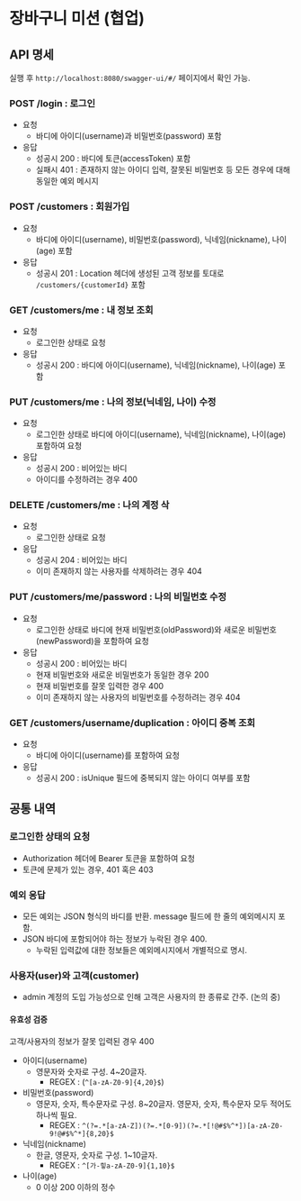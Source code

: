 # 장바구니 미션 (협업)

## API 명세

실행 후 `http://localhost:8080/swagger-ui/#/` 페이지에서 확인 가능.

### POST /login : 로그인

- 요청
    - 바디에 아이디(username)과 비밀번호(password) 포함
- 응답
    - 성공시 200 : 바디에 토큰(accessToken) 포함
    - 실패시 401 : 존재하지 않는 아이디 입력, 잘못된 비밀번호 등 모든 경우에 대해 동일한 예외 메시지

### POST /customers : 회원가입

- 요청
    - 바디에 아이디(username), 비밀번호(password), 닉네임(nickname), 나이(age) 포함
- 응답
    - 성공시 201 : Location 헤더에 생성된 고객 정보를 토대로 `/customers/{customerId}` 포함

### GET /customers/me : 내 정보 조회

- 요청
    - 로그인한 상태로 요청
- 응답
    - 성공시 200 : 바디에 아이디(username), 닉네임(nickname), 나이(age) 포함

### PUT /customers/me : 나의 정보(닉네임, 나이) 수정

- 요청
    - 로그인한 상태로 바디에 아이디(username), 닉네임(nickname), 나이(age) 포함하여 요청
- 응답
    - 성공시 200 : 비어있는 바디
    - 아이디를 수정하려는 경우 400

### DELETE /customers/me : 나의 계정 삭

- 요청
    - 로그인한 상태로 요청
- 응답
    - 성공시 204 : 비어있는 바디
    - 이미 존재하지 않는 사용자를 삭제하려는 경우 404

### PUT /customers/me/password : 나의 비밀번호 수정

- 요청
    - 로그인한 상태로 바디에 현재 비밀번호(oldPassword)와 새로운 비밀번호(newPassword)을 포함하여 요청
- 응답
    - 성공시 200 : 비어있는 바디
    - 현재 비밀번호와 새로운 비밀번호가 동일한 경우 200
    - 현재 비밀번호를 잘못 입력한 경우 400
    - 이미 존재하지 않는 사용자의 비밀번호를 수정하려는 경우 404

### GET /customers/username/duplication : 아이디 중복 조회

- 요청
    - 바디에 아이디(username)를 포함하여 요청
- 응답
    - 성공시 200 : isUnique 필드에 중복되지 않는 아이디 여부를 포함

## 공통 내역

### 로그인한 상태의 요청

- Authorization 헤더에 Bearer 토큰을 포함하여 요청
- 토큰에 문제가 있는 경우, 401 혹은 403

### 예외 응답

- 모든 예외는 JSON 형식의 바디를 반환. message 필드에 한 줄의 예외메시지 포함.
- JSON 바디에 포함되어야 하는 정보가 누락된 경우 400.
    - 누락된 입력값에 대한 정보들은 예외메시지에서 개별적으로 명시.

### 사용자(user)와 고객(customer)

- admin 계정의 도입 가능성으로 인해 고객은 사용자의 한 종류로 간주. (논의 중)

#### 유효성 검증

고객/사용자의 정보가 잘못 입력된 경우 400

- 아이디(username)
    - 영문자와 숫자로 구성. 4~20글자.
        - REGEX : (`^[a-zA-Z0-9]{4,20}$`)
- 비밀번호(password)
    - 영문자, 숫자, 특수문자로 구성. 8~20글자. 영문자, 숫자, 특수문자 모두 적어도 하나씩 필요.
        - REGEX : `^(?=.*[a-zA-Z])(?=.*[0-9])(?=.*[!@#$%^*])[a-zA-Z0-9!@#$%^*]{8,20}$`
- 닉네임(nickname)
    - 한글, 영문자, 숫자로 구성. 1~10글자.
        - REGEX : `^[가-힣a-zA-Z0-9]{1,10}$`
- 나이(age)
    - 0 이상 200 이하의 정수
